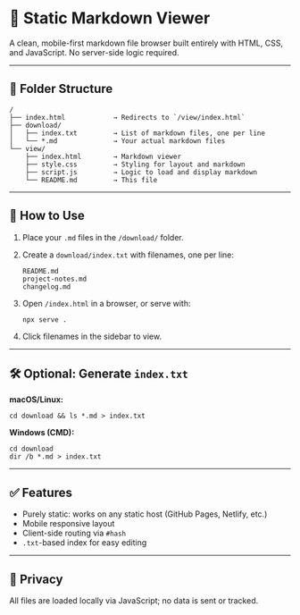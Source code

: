 # 📄 Static Markdown Viewer

A clean, mobile-first markdown file browser built entirely with HTML, CSS, and JavaScript. No server-side logic required.

---

## 📁 Folder Structure

    /
    ├── index.html            → Redirects to `/view/index.html`
    ├── download/
    │   ├── index.txt         → List of markdown files, one per line
    │   └── *.md              → Your actual markdown files
    └── view/
        ├── index.html        → Markdown viewer
        ├── style.css         → Styling for layout and markdown
        ├── script.js         → Logic to load and display markdown
        └── README.md         → This file

---

## 🚀 How to Use

1. Place your `.md` files in the `/download/` folder.
2. Create a `download/index.txt` with filenames, one per line:

       README.md
       project-notes.md
       changelog.md

3. Open `/index.html` in a browser, or serve with:

       npx serve .

4. Click filenames in the sidebar to view.

---

## 🛠 Optional: Generate `index.txt`

**macOS/Linux:**

    cd download && ls *.md > index.txt

**Windows (CMD):**

    cd download
    dir /b *.md > index.txt

---

## ✅ Features

- Purely static: works on any static host (GitHub Pages, Netlify, etc.)
- Mobile responsive layout
- Client-side routing via `#hash`
- `.txt`-based index for easy editing

---

## 🔐 Privacy

All files are loaded locally via JavaScript; no data is sent or tracked.
